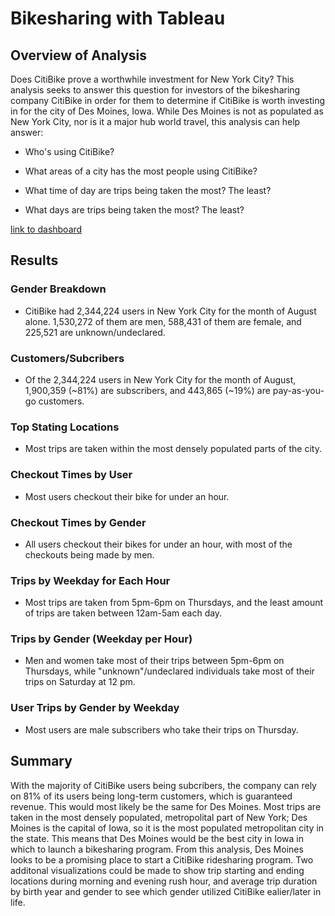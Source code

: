 # Bikesharing with Tableau

## Overview of Analysis

Does CitiBike prove a worthwhile investment for New York City? This analysis seeks to answer this question for investors of the bikesharing company CitiBike in order for them to determine if CitiBike is worth investing in for the city of Des Moines, Iowa. While Des Moines is not as populated as New York City, nor is it a major hub world travel, this analysis can help answer:

- Who's using CitiBike?
 
- What areas of a city has the most people using CitiBike?

- What time of day are trips being taken the most? The least?

- What days are trips being taken the most? The least?

[link to dashboard](https://public.tableau.com/app/profile/jenny.johnson/viz/NYCCitiBikeAnalysis_16405582974210/Story1?publish=yes)

## Results

### Gender Breakdown

- CitiBike had 2,344,224 users in New York City for the month of August alone. 1,530,272 of them are men, 588,431 of them are female, and 225,521 are unknown/undeclared.

### Customers/Subcribers 

- Of the 2,344,224 users in New York City for the month of August, 1,900,359 (~81%) are subscribers, and 443,865 (~19%) are pay-as-you-go customers.

### Top Stating Locations

- Most trips are taken within the most densely populated parts of the city.

### Checkout Times by User

- Most users checkout their bike for under an hour.

### Checkout Times by Gender

- All users checkout their bikes for under an hour, with most of the checkouts being made by men.

### Trips by Weekday for Each Hour

- Most trips are taken from 5pm-6pm on Thursdays, and the least amount of trips are taken between 12am-5am each day.

### Trips by Gender (Weekday per Hour)

- Men and women take most of their trips between 5pm-6pm on Thursdays, while "unknown"/undeclared individuals take most of their trips on Saturday at 12 pm.

### User Trips by Gender by Weekday

- Most users are male subscribers who take their trips on Thursday.

## Summary

With the majority of CitiBike users being subcribers, the company can rely on 81% of its users being long-term customers, which is guaranteed revenue. This would most likely be the same for Des Moines. Most trips are taken in the most densely populated, metropolital part of New York; Des Moines is the capital of Iowa, so it is the most populated metropolitan city in the state. This means that Des Moines would be the best city in Iowa in which to launch a bikesharing program. From this analysis, Des Moines looks to be a promising place to start a CitiBike ridesharing program. Two additonal visualizations could be made to show trip starting and ending locations during morning and evening rush hour, and average trip duration by birth year and gender to see which gender utilized CitiBike ealier/later in life.
